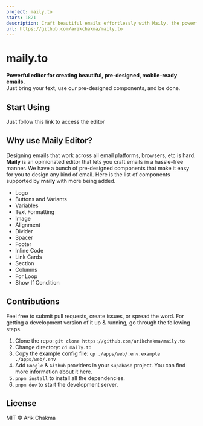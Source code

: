 ```yaml
---
project: maily.to
stars: 1821
description: Craft beautiful emails effortlessly with Maily, the powerful email editor that ensures impeccable communication across all major clients.
url: https://github.com/arikchakma/maily.to
---
```


  
maily.to
===========

**Powerful editor for creating beautiful, pre-designed, mobile-ready emails.**  
Just bring your text, use our pre-designed components, and be done.  

  

  

Start Using
-----------

Just follow this link to access the editor

Why use Maily Editor?
---------------------

Designing emails that work across all email platforms, browsers, etc is hard. **Maily** is an opinionated editor that lets you craft emails in a hassle-free manner. We have a bunch of pre-designed components that make it easy for you to design any kind of email. Here is the list of components supported by **maily** with more being added.

-   Logo
-   Buttons and Variants
-   Variables
-   Text Formatting
-   Image
-   Alignment
-   Divider
-   Spacer
-   Footer
-   Inline Code
-   Link Cards
-   Section
-   Columns
-   For Loop
-   Show If Condition

Contributions
-------------

Feel free to submit pull requests, create issues, or spread the word. For getting a development version of it up & running, go through the following steps.

1.  Clone the repo: `git clone https://github.com/arikchakma/maily.to`
2.  Change directory: `cd maily.to`
3.  Copy the example config file: `cp ./apps/web/.env.example ./apps/web/.env`
4.  Add `Google` & `Github` providers in your `supabase` project. You can find more information about it here.
5.  `pnpm install` to install all the dependencies.
6.  `pnpm dev` to start the development server.

License
-------

MIT © Arik Chakma
